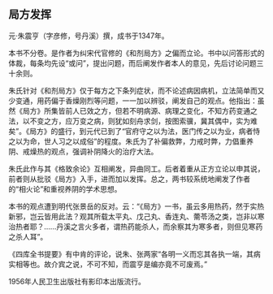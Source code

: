 ## 局方发挥

元·朱震亨（字彦修，号丹溪）撰，成书于1347年。

本书不分卷。是作者为纠宋代官修的《和剂局方》之偏而立论。书中以问答形式的体裁，每条均先设“或问”，提出问题，而后阐发作者本人的意见，先后讨论问题三十余则。

朱氏针对《和剂局方》仅于每方之下条列症状，而不论述病因病机，立法简单而又少变通，用药偏于香燥刚烈等问题，一一加以辨驳，阐发自己的观点。他指出：虽然《局方》所集皆前人已效之方，但若不明病源、病理之变化，不知方药变通之法，以不变之方，应万变之病，则犹如刻舟求剑，按图索骥，冀其偶中，实为难矣”。《局方》的盛行，到元代已到了“官府守之以为法，医门传之以为业，病者恃之以为命，世人习之以成俗”的程度。朱氏为了补偏救弊，力戒时弊，力倡重养阴、戒燥热的观点，强调补阴降火的治疗大法。

朱氏此作与其《格致余论》互相阐发，异曲同工。后者着重从正方立论以申其说，前者则从批驳《局方》入手，进而加以发挥。总之，两书较系统地阐发了作者的“相火论”和重视养阴的学术思想。

本书的观点遭到明代张景岳的反对。云：“《局方》一书，虽云多用热药，然于实热新邪，岂云皆用此法？观其所载太平丸、戊己丸、香连丸、薷苓汤之类，岂非以寒治热者耶？……丹溪之言火多者，谓热药能杀人，而余察其为寒多者，则但见寒药之杀人耳”。

《四库全书提要》有中肯的评论，说朱、张两家“各明一义而忘其各执一端，其病实相等也。故介宾之说，不可不知，而震亨是编亦竟不可废焉。”

1956年人民卫生出版社有影印本出版流行。
